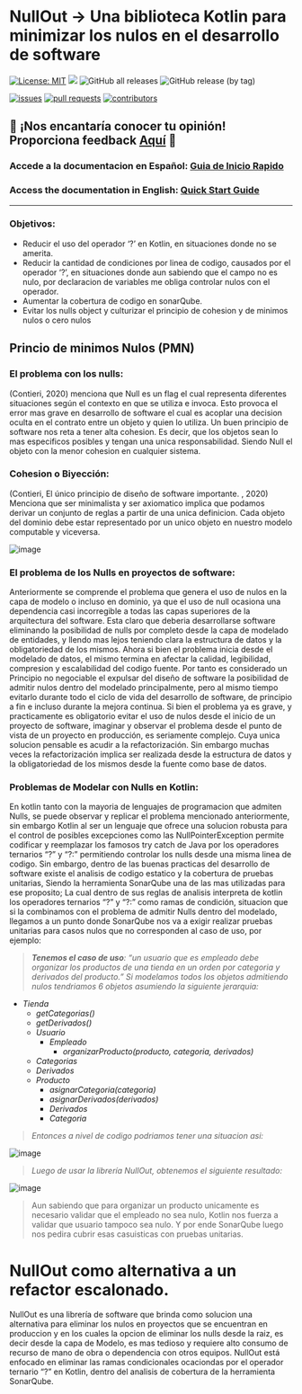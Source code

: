 # NullOut -> Una biblioteca Kotlin para minimizar los nulos en el desarrollo de software

[![License: MIT](https://img.shields.io/badge/License-MIT-yellow.svg)](https://opensource.org/licenses/MIT)
[![](https://jitpack.io/v/brunonavarro/NullOutLib.svg)](https://jitpack.io/#brunonavarro/NullOutLib)
![GitHub all releases](https://img.shields.io/github/downloads/brunonavarro/NullOutLib/total)
![GitHub release (by tag)](https://img.shields.io/github/downloads/brunonavarro/NullOutLib/1.0.0-beta1/total)


[![issues](https://img.shields.io/github/issues/brunonavarro/NullOutLib?style=for-the-badge)](https://github.com/brunonavarro/NullOutLib/issues)
[![pull requests](https://img.shields.io/github/issues-pr/brunonavarro/NullOutLib?style=for-the-badge)](https://github.com/brunonavarro/NullOutLib/pulls)
[![contributors](https://img.shields.io/github/contributors/brunonavarro/NullOutLib?style=for-the-badge)](https://github.com/brunonavarro/NullOutLib/graphs/contributors)

## :loudspeaker: **¡Nos encantaría conocer tu opinión! Proporciona feedback [Aquí](https://github.com/brunonavarro/NullOutLib/issues/new?assignees=brunonavarro&labels=feedback&projects=&template=feedback-libreria-NullOutLib.md&title=%5BFEEDBACK%5D)** :loudspeaker:

### Accede a la documentacion en Español: [Guia de Inicio Rapido](https://github.com/brunonavarro/NullOutLib/blob/master/docs/README-es.md)

### Access the documentation in English: [Quick Start Guide](https://github.com/brunonavarro/NullOutLib/blob/master/docs/README-en.md)

---

### Objetivos:

* Reducir el uso del operador ‘?’ en Kotlin, en situaciones donde no se amerita.
* Reducir la cantidad de condiciones por linea de codigo, causados por el operador ‘?’, en situaciones donde aun sabiendo que el campo no es nulo, por declaracion de variables me obliga controlar nulos con el operador.
* Aumentar la cobertura de codigo en sonarQube.
* Evitar los nulls object y culturizar el principio de cohesion y de minimos nulos o  cero nulos

## Princio de minimos Nulos (PMN) 

### El problema con los nulls:

(Contieri, 2020) menciona que Null es un flag el cual representa diferentes situaciones según el contexto en que se utiliza e invoca.
Esto provoca el error mas grave en desarrollo de software el cual es acoplar una decision oculta en el contrato entre un objeto y quien lo utiliza. 
Un buen principio de software nos reta a tener alta cohesion. Es decir, que los objetos sean lo mas especificos posibles y tengan una unica responsabilidad. Siendo Null el objeto con la menor cohesion en cualquier sistema.

### Cohesion o Biyección:

(Contieri, El único principio de diseño de software importante. , 2020) Menciona que ser minimalista y ser axiomatico implica que podamos derivar un conjunto de reglas a partir de una unica definicion.
Cada objeto del dominio debe estar representado por un unico objeto en nuestro modelo computable y viceversa.

![image](https://github.com/user-attachments/assets/1ef7efc5-6ee6-49a2-a906-e942ab0d0708)


### El problema de los Nulls en proyectos de software:

Anteriormente se comprende el problema que genera el uso de nulos en la capa de modelo o incluso en dominio, ya que el uso de null ocasiona una dependencia casi incorregible a todas las capas superiores de la arquitectura del software. Esta claro que deberia desarrollarse software eliminando la posibilidad de nulls por completo desde la capa de modelado de entidades, y llendo mas lejos teniendo clara la estructura de datos y la obligatoriedad de los mismos. 
Ahora si bien el problema inicia desde el modelado de datos, el mismo termina en afectar la calidad, legibilidad, compresion y escalabilidad del codigo fuente. Por tanto es considerado un Principio no negociable el expulsar del diseño de software la posibilidad de admitir nulos dentro del modelado principalmente, pero al mismo tiempo evitarlo durante todo el ciclo de vida del desarrollo de software, de principio a fin e incluso durante la mejora continua. 
Si bien el problema ya es grave, y practicamente es obligatorio evitar el uso de nulos desde el inicio de un proyecto de software, imaginar y observar el problema desde el punto de vista de un proyecto en producción, es seriamente complejo. Cuya unica solucion pensable es acudir a la refactorización. Sin embargo muchas veces la refactorización implica ser realizada desde la estructura de datos y la obligatoriedad de los mismos desde la fuente como base de datos. 

### Problemas de Modelar con Nulls en Kotlin:

En kotlin tanto con la mayoria de lenguajes de programacion que admiten Nulls, se puede observar y replicar el problema mencionado anteriormente, sin embargo Kotlin al ser un lenguaje que ofrece una solucion robusta para el control de posibles excepciones como las NullPointerException permite codificar y reemplazar los famosos try catch de Java por los operadores ternarios “?” y “?:” permitiendo controlar los nulls desde una misma linea de codigo. Sin embargo, dentro de las buenas practicas del desarrollo de software existe el analisis de codigo estatico y la cobertura de pruebas unitarias, Siendo la herramienta SonarQube una de las mas utilizadas para ese proposito; La cual dentro de sus reglas de analisis interpreta de kotlin los operadores ternarios “?” y “?:” como ramas de condición, situacion que si la combinamos con el problema de admitir Nulls dentro del modelado, llegamos a un punto donde SonarQube nos va a exigir realizar pruebas unitarias para casos nulos que no corresponden al caso de uso, por ejemplo:


 > _**Tenemos el caso de uso**: “un usuario que es empleado debe organizar los productos de una tienda en un orden por categoria y derivados del producto.” Si modelamos todos los objetos admitiendo nulos tendriamos 6 objetos asumiendo la siguiente jerarquia:_
  * _Tienda_
      * _getCategorias()_
      * _getDerivados()_
    * _Usuario_
      * _Empleado_
        * _organizarProducto(producto, categoria, derivados)_
    * _Categorias_
    * _Derivados_
    * _Producto_
        * _asignarCategoria(categoria)_
        * _asignarDerivados(derivados)_
      * _Derivados_
      * _Categoria_
  
  > _Entonces a nivel de codigo podriamos tener una situacion asi:_

  ![image](https://github.com/user-attachments/assets/7889b4b1-eec5-406b-a9f0-1beda117f772)

  > _Luego de usar la librería NullOut, obtenemos el siguiente resultado:_

  ![image](https://github.com/user-attachments/assets/8cc54e3d-0728-41ad-aa5f-5fbbca73d3c7)

  > Aun sabiendo que para organizar un producto unicamente es necesario validar que el empleado no sea nulo, Kotlin nos fuerza a validar que usuario tampoco sea nulo. Y por ende SonarQube luego nos pedira cubrir esas casuisticas con pruebas unitarias. 

# NullOut como alternativa a un refactor escalonado.
NullOut es una librería de software que brinda como solucion una alternativa para eliminar los nulos en proyectos que se encuentran en produccion y en los cuales la opcion de eliminar los nulls desde la raiz, es decir desde la capa de Modelo, es mas tedioso y requiere alto consumo de recurso de mano de obra o dependencia con otros equipos. NullOut está enfocado en eliminar las ramas condicionales ocaciondas por el operador ternario “?” en Kotlin, dentro del analisis de cobertura de la herramienta SonarQube. 
